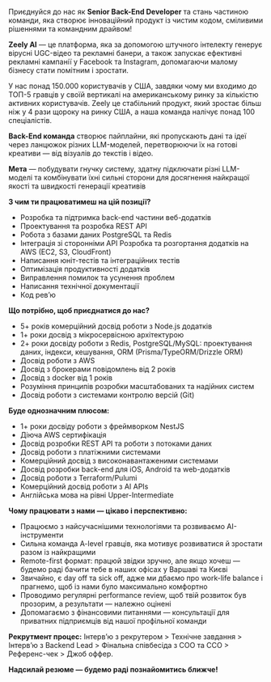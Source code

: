 Приєднуйся до нас як **Senior Back-End Developer** та стань частиною команди,
яка створює інноваційний продукт із чистим кодом, сміливими рішеннями та
командним драйвом!

**Zeely AI** — це платформа, яка за допомогою штучного інтелекту генерує
вірусні UGC-відео та рекламні банери, а також запускає ефективні рекламні
кампанії у Facebook та Instagram, допомагаючи малому бізнесу стати помітним і
зростати.

У нас понад 150.000 користувачів у США, завдяки чому ми входимо до ТОП-5
гравців у своїй вертикалі на американському ринку за кількістю активних
користувачів. Zeely це стабільний продукт, який зростає більш ніж у 4 рази
щороку на ринку США, а наша команда налічує понад 100 спеціалістів.  
  
**Back-End команда** створює пайплайни, які пропускають дані та ідеї через
ланцюжок різних LLM-моделей, перетворюючи їх на готові креативи — від візуалів
до текстів і відео.  
  
**Мета** — побудувати гнучку систему, здатну підключати різні LLM-моделі та
комбінувати їхні сильні сторони для досягнення найкращої якості та швидкості
генерації креативів

**З чим ти працюватимеш на цій позиції?**

  * Розробка та підтримка back-end частини веб-додатків
  * Проектування та розробка REST API
  * Робота з базами даних PostgreSQL та Redis
  * Інтеграція зі сторонніми API Розробка та розгортання додатків на AWS (EC2, S3, CloudFront)
  * Написання юніт-тестів та інтеграційних тестів
  * Оптимізація продуктивності додатків
  * Виправлення помилок та усунення проблем
  * Написання технічної документації
  * Код ревʼю

**Що потрібно, щоб приєднатися до нас?**

  * 5+ років комерційний досвід роботи з Node.js додатків
  * 1+ роки досвід з мікросервісною архітектурою
  * 2+ роки досвіду роботи з Redis, PostgreSQL/MySQL: проектування даних, індекси, кешування, ORM (Prisma/TypeORM/Drizzle ORM)
  * Досвід роботи з AWS
  * Досвід з брокерами повідомлень від 2 років
  * Досвід з docker від 1 років
  * Розуміння принципів розробки масштабованих та надійних систем
  * Досвід роботи з системами контролю версій (Git)

**Буде однозначним плюсом:**

  * 1+ роки досвіду роботи з фреймворком NestJS
  * Діюча AWS сертифікація
  * Досвід розробки REST API та роботи з потоками даних
  * Досвід роботи з платіжними системами
  * Комерційний досвід з високонавантаженими системами
  * Досвід розробки back-end для iOS, Android та web-додатків
  * Досвід роботи з Terraform/Pulumi
  * Комерційний досвід роботи з AI APIs
  * Англійська мова на рівні Upper-Intermediate

**Чому працювати з нами — цікаво і перспективно:**

  * Працюємо з найсучаснішими технологіями та розвиваємо AI-інструменти
  * Сильна команда A-level гравців, яка мотивує розвиватися й зростати разом із найкращими
  * Remote-first формат: працюй звідки зручно, але якщо хочеш — будемо раді бачити тебе в наших офісах у Варшаві та Києві
  * Звичайно, є day off та sick off, адже ми дбаємо про work-life balance і прагнемо, щоб із нами було максимально комфортно
  * Проводимо регулярні performance review, щоб твій розвиток був прозорим, а результати — належно оцінені
  * Допомагаємо з фінансовими питаннями — консультації для приватних підприємців від нашої профільної команди

**Рекрутмент процес:** Інтервʼю з рекрутером > Технічне завдання > Інтервʼю з
Backend Lead > Фінальна співбесіда з СOО та ССО > Референс-чек > Джоб оффер.

**Надсилай резюме — будемо раді познайомитись ближче!**